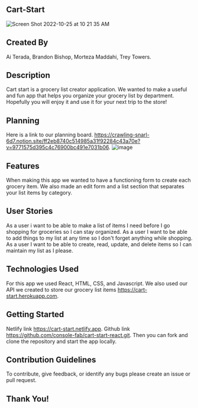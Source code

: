 ## Cart-Start

![Screen Shot 2022-10-25 at 10 21 35 AM](https://user-images.githubusercontent.com/111710602/197842055-b368bdee-fcb0-446b-b85f-0ebaf69acb03.png)


## Created By

Ai Terada,
Brandon Bishop,
Morteza Maddahi,
Trey Towers.

## Description

Cart start is a grocery list creator application. We wanted to make a useful and fun app that helps you organize your grocery list by department. Hopefully you will enjoy it and use it for your next trip to the store!

## Planning
Here is a link to our planning board. https://crawling-snarl-6d7.notion.site/ff2eb8740c514985a31f92284c43a70e?v=9771575d395c4c76900bc491e7031b06.
![image](https://user-images.githubusercontent.com/111710602/197858318-7ae5705b-82ae-4cd4-9b7d-26bbdc3cb6b7.png)

## Features

When making this app we wanted to have a functioning form to create each grocery item. We also made an edit form and a list section that separates your list items by category.

## User Stories

As a user i want to be able to make a list of items I need before I go shopping for groceries so I can stay organized.
As a user I want to be able to add things to my list at any time so I don't forget anything while shopping.
As a user I want to be able to create, read, update, and delete items so I can maintain my list as I please.

## Technologies Used

For this app we used React, HTML, CSS, and Javascript. We also used our API we created to store our grocery list items https://cart-start.herokuapp.com.

## Getting Started

Netlify link https://cart-start.netlify.app.
Github link https://github.com/console-fab/cart-start-react.git. Then you can fork and clone the repository and start the app locally.

## Contribution Guidelines

To contribute, give feedback, or identify any bugs please create an issue or pull request.

## Thank You!

